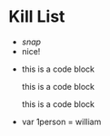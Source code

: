 Kill List
=========
* <i>snap</i>
* <span></span><font></font>nice!
* <p>this is a code block</p><p>this is a code block</p><p>this is a code block</p> 
* var 1person  = william
